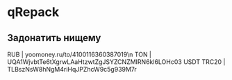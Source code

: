 # qRepack
## Задонатить нищему
RUB | yoomoney.ru/to/4100116360387019\n
TON | UQA1WjvbtTe6tXgrwLAaHtzwtZgJSYZCNZMIRN6kl6LOHc03
USDT TRC20 | TLBszNsW8hNgM4riHqJPZhcW9c5g939M7r
